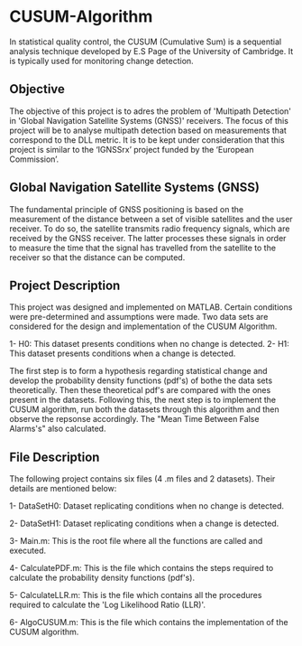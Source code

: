 # CUSUM-Algorithm
In statistical quality control, the CUSUM (Cumulative Sum) is a sequential analysis technique developed by E.S Page of the University of Cambridge. It is typically used for monitoring change detection.

## Objective
The objective of this project is to adres the problem of 'Multipath Detection' in 'Global Navigation Satellite Systems (GNSS)' receivers. The focus of this project will be to analyse multipath detection based on measurements that correspond to the DLL metric. It is to be kept under consideration that this project is similar to the ‘IGNSSrx’ project funded by the ‘European Commission’.

## Global Navigation Satellite Systems (GNSS)
The fundamental principle of GNSS positioning is based on the measurement of the distance between a set of visible satellites and the user receiver. To do so, the satellite transmits radio frequency signals, which are received by the GNSS receiver. The latter processes these signals in order to measure the time that the signal has travelled from the satellite to the receiver so that the distance can be computed.

## Project Description
This project was designed and implemented on MATLAB. Certain conditions were pre-determined and assumptions were made. Two data sets are considered for the design and implementation of the CUSUM Algorithm.

1- H0: This dataset presents conditions when no change is detected.
2- H1: This dataset presents conditions when a change is detected.

The first step is to form a hypothesis regarding statistical change and develop the probability density functions (pdf's) of bothe the data sets theoretically. Then these theoretical pdf's are compared with the ones present in the datasets. Following this, the next step is to implement the CUSUM algorithm, run both the datasets through this algorithm and then observe the repsonse accordingly. The "Mean Time Between False Alarms's" also calculated.

## File Description
The following project contains six files (4 .m files and 2 datasets). Their details are mentioned below:

1- DataSetH0: Dataset replicating conditions when no change is detected.

2- DataSetH1: Dataset replicating conditions when a change is detected.

3- Main.m: This is the root file where all the functions are called and executed.

4- CalculatePDF.m: This is the file which contains the steps required to calculate the probability density functions (pdf's).

5- CalculateLLR.m: This is the file which contains all the procedures required to calculate the 'Log Likelihood Ratio (LLR)'.

6- AlgoCUSUM.m: This is the file which contains the implementation of the CUSUM algorithm. 
